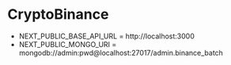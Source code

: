 # CryptoBinance

- NEXT_PUBLIC_BASE_API_URL = http://localhost:3000
- NEXT_PUBLIC_MONGO_URI = mongodb://admin:pwd@localhost:27017/admin.binance_batch


